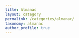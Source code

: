 ```yaml
---
title: Almanac
layout: category
permalink: /categories/almanac/
taxonomy: almanac
author_profile: true
---
```

